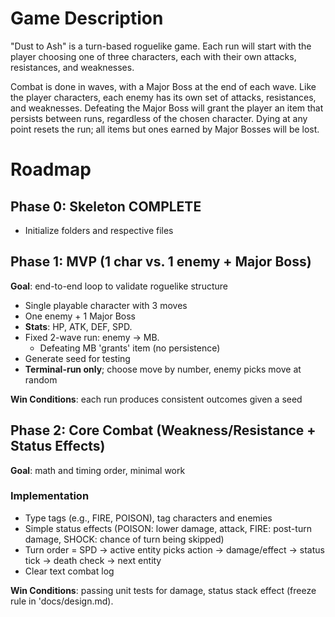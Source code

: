# Game Description

"Dust to Ash" is a turn-based roguelike game. Each run will start with the player choosing one of three characters, each with their own attacks, resistances, and weaknesses.

Combat is done in waves, with a Major Boss at the end of each wave. Like the player characters, each enemy has its own set of attacks, resistances, and weaknesses. Defeating the Major Boss will grant the player an item that persists between runs, regardless of the chosen character. Dying at any point resets the run; all items but ones earned by Major Bosses will be lost.

# Roadmap

## Phase 0: Skeleton COMPLETE

- Initialize folders and respective files

## Phase 1: MVP (1 char vs. 1 enemy + Major Boss)

**Goal**: end-to-end loop to validate roguelike structure

- Single playable character with 3 moves
- One enemy + 1 Major Boss
- **Stats**: HP, ATK, DEF, SPD.
- Fixed 2-wave run: enemy -> MB.
    - Defeating MB 'grants' item (no persistence)
- Generate seed for testing
- **Terminal-run only**; choose move by number, enemy picks move at random

**Win Conditions**: each run produces consistent outcomes given a seed

## Phase 2: Core Combat (Weakness/Resistance + Status Effects)

**Goal**: math and timing order, minimal work

### Implementation

- Type tags (e.g., FIRE, POISON), tag characters and enemies
- Simple status effects (POISON: lower damage, attack, FIRE: post-turn damage, SHOCK: chance of turn being skipped)
- Turn order = SPD -> active entity picks action -> damage/effect -> status tick -> death check -> next entity
- Clear text combat log

**Win Conditions**: passing unit tests for damage, status stack effect (freeze rule in 'docs/design.md).